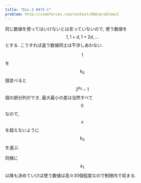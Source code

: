 ```yaml
---
title: "Div.2 #474 C"
problem: http://codeforces.com/contest/960/problem/C
---
```

同じ数値を使ってはいけないとは言っていないので, 使う数値を $$ 1, 1+d, 1+2d, \dots $$ とする. こうすれば違う数値同士は干渉しあわない.

$$ 1 $$ を $$ k_0 $$ 個並べると $$ 2^{k_0}-1 $$ 個の部分列ができ, 最大最小の差は当然すべて $$ 0 $$ なので, $$ x $$ を超えないように $$ k_0 $$ を選ぶ.

同様に $$ k_1 $$ 以降も決めていけば使う数値は高々30個程度なので制限内で収まる.
